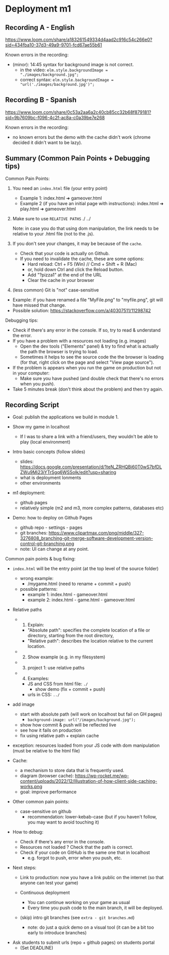 

# Deployment m1


## Recording A - English

https://www.loom.com/share/a183261549334d4aad2c916c54c266e0?sid=434fba10-37d3-49a9-9701-fcd67ae55b61



Known errors in the recording:

- (minor): 14:45 syntax for background image is not correct.
  - in the video: `elm.style.backgroundImage = "./images/background.jpg";`
  - correct syntax: `elm.style.backgroundImage = "url('./images/background.jpg')";`



## Recording B - Spanish

https://www.loom.com/share/0c53a2aa6a2c40cb85cc32b68f879181?sid=9b7609bc-f096-4c2f-ac8a-c0a39be7e268

Known errors in the recording:
- no known errors but the demo with the cache didn't work (chrome decided it didn't want to be lazy).



## Summary (Common Pain Points + Debugging tips)


Common Pain Points:

1. You need an `index.html` file (your entry point)
   - Example 1: index.html  ➜  gameover.html
   - Example 2 (if you have an initial page with instructions): index.html  ➜  play.html  ➜  gameover.html


2. Make sure to use `RELATIVE PATHS`
   ./
   ../

   Note: in case you do that using dom manipulation, the link needs to be relative to your .html file (not to the .js).

3. If you don't see your changes, it may be because of the `cache`.
   - Check that your code is actually on Github.
   - If you need to invalidate the cache, these are some options:
     - Hard reload: Ctrl + F5 (Win) // Cmd + Shift + R (Mac)
     - or, hold down Ctrl and click the Reload button.
     - Add "?pizza1" at the end of the URL
     - Clear the cache in your browser

4. (less common) Git is "not" case-sensitive
  - Example: if you have renamed a file "MyFile.png" to "myfile.png", git will have missed that change.
  - Possible solution: https://stackoverflow.com/a/40307511/11298742



Debugging tips:
  - Check if there's any error in the console. If so, try to read & understand the error.
  - If you have a problem with a resources not loading (e.g. images)
    - Open the dev tools ("Elements" panel) & try to find what is actually the path the browser is trying to load.
    - Sometimes it helps to see the source code the the browser is loading (for that, right click on the page and select "View page source").
  - If the problem is appears when you run the game on production but not in your computer:
    - Make sure you have pushed (and double check that there's no errors when you push).
  - Take 5 minutes break (don't think about the problem) and then try again.




## Recording Script

- Goal: publish the applications we build in module 1.

- Show my game in localhost
  - If I was to share a link with a friend/users, they wouldn't be able to play (local environment)

- Intro basic concepts (follow slides)
  - slides: https://docs.google.com/presentation/d/1teN_ZRHQBi60T0wS7bfDLZWu9Mi23iYTrSgq6WSSolk/edit?usp=sharing
  - what is deployment
lonments
  - other environments

- m1 deployment: 
  - github pages
  - relatively simple (m2 and m3, more complex patterns, databases etc)

- Demo: how to deploy on Github Pages
  - github repo - settings - pages
  - git branches: https://www.clipartmax.com/png/middle/327-3276808_branching-git-merge-software-development-version-control-git-branching.png
  - note: UI can change at any point.




Common pain points & bug fixing:

- `index.html` will be the entry point (at the top level of the source folder)
  - wrong example:
    - /mygame.html (need to rename + commit + push)
  - possible patterns:
    - example 1: index.html - gameover.html
    - example 2: index.html - game.html - gameover.html


- Relative paths

  - 1. Explain: 
    - "Absolute path": specifies the complete location of a file or directory, starting from the root directory, 
    - "Relative path": describes the location relative to the current location.

  - 2. Show example (e.g. in my filesystem)

  - 3. project 1: use relative paths

  - 4. Examples:
    - JS and CSS from html file: `./`
      - show demo (fix + commit + push)
    - urls in CSS: `../`



- add image
  - start with absolute path (will work on localhost but fail on GH pages)
    - `background-image: url("/images/background.jpg");`
  - show how commit & push will be reflected live
  - see how it fails on production
  - fix using relative path + explain cache


- exception: resources loaded from your JS code with dom manipulation (must be relative to the html file)

- Cache:
  - a mechanism to store data that is frequently used.
  - diagram (browser cache): https://wp-rocket.me/wp-content/uploads/2022/12/Illustration-of-how-client-side-caching-works.png
  - goal: improve performance

- Other common pain points:
  - case-sensitive on github
    - recommendation: lower-kebab-case (but if you haven't follow, you may want to avoid touching it)


- How to debug:
  - Check if there's any error in the console.
  - Resources not loaded ? Check that the path is correct.
  - Check if your code on GitHub is the same one that in localhost
    - e.g. forgot to push, error when you push, etc.


- Next steps:
  
  - Link to production: now you have a link public on the internet (so that anyone can test your game)

  <!-- Submit URLs in the students portal -->

  - Continuous deployment
    - You can continue working on your game as usual
    - Every time you push code to the main branch, it will be deployed.

  - (skip) intro git branches (see `extra - git branches.md`)
    - note: do just a quick demo on a visual tool (it can be a bit too early to introduce branches)


<!-- IMPORTANT -->
<!-- IMPORTANT -->
<!-- IMPORTANT -->
- Ask students to submit urls (repo + github pages) on students portal
  - (Set DEADLINE)
<!-- IMPORTANT -->
<!-- IMPORTANT -->
<!-- IMPORTANT -->

